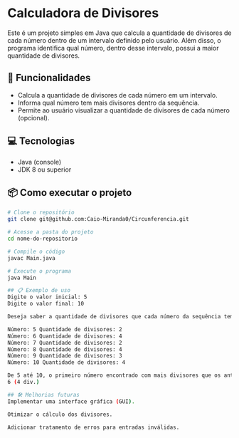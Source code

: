 # Calculadora de Divisores

Este é um projeto simples em Java que calcula a quantidade de divisores de cada número dentro de um intervalo definido pelo usuário. Além disso, o programa identifica qual número, dentro desse intervalo, possui a maior quantidade de divisores.

## 🚀 Funcionalidades

- Calcula a quantidade de divisores de cada número em um intervalo.
- Informa qual número tem mais divisores dentro da sequência.
- Permite ao usuário visualizar a quantidade de divisores de cada número (opcional).

## 💻 Tecnologias

- Java (console)
- JDK 8 ou superior

## 📦 Como executar o projeto

```bash
# Clone o repositório
git clone git@github.com:Caio-Miranda0/Circunferencia.git

# Acesse a pasta do projeto
cd nome-do-repositorio

# Compile o código
javac Main.java

# Execute o programa
java Main

## 📋 Exemplo de uso
Digite o valor inicial: 5
Digite o valor final: 10

Deseja saber a quantidade de divisores que cada número da sequência tem? y/n y

Número: 5 Quantidade de divisores: 2
Número: 6 Quantidade de divisores: 4
Número: 7 Quantidade de divisores: 2
Número: 8 Quantidade de divisores: 4
Número: 9 Quantidade de divisores: 3
Número: 10 Quantidade de divisores: 4

De 5 até 10, o primeiro número encontrado com mais divisores que os anteriores foi:
6 (4 div.)

## 🛠️ Melhorias futuras
Implementar uma interface gráfica (GUI).

Otimizar o cálculo dos divisores.

Adicionar tratamento de erros para entradas inválidas.
